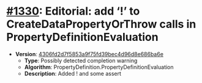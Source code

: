 # [#1330](https://github.com/tc39/ecma262/pull/1330): Editorial: add ‘!’ to CreateDataPropertyOrThrow calls in PropertyDefinitionEvaluation

- **Version**: [4306fd2d7f5853a9f75fd39bec4d96d8e686ba6e](https://github.com/tc39/ecma262/commits/4306fd2d7f5853a9f75fd39bec4d96d8e686ba6e)
  - **Type**: Possibly detected completion warning
  - **Algorithm**: PropertyDefinition.PropertyDefinitionEvaluation
  - **Description**: Added ! and some assert


